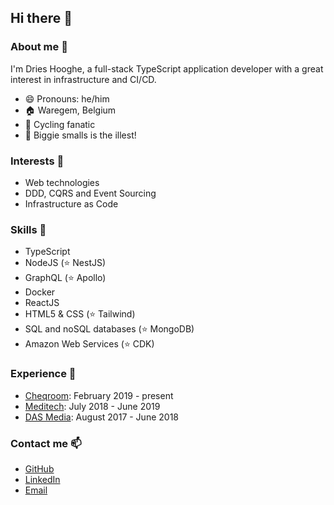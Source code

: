 ## Hi there 👋

### About me :man:
I'm Dries Hooghe, a full-stack TypeScript application developer with a great interest in infrastructure and CI/CD.

- :smile: Pronouns: he/him
- :house: Waregem, Belgium
- :bicyclist: Cycling fanatic
- :musical_note: Biggie smalls is the illest!

### Interests :seedling:
- Web technologies
- DDD, CQRS and Event Sourcing
- Infrastructure as Code

### Skills :hammer:
- TypeScript
- NodeJS (:star: NestJS)
- GraphQL (:star: Apollo)
- Docker
- ReactJS
- HTML5 & CSS (:star: Tailwind)
- SQL and noSQL databases (:star: MongoDB)
- Amazon Web Services (:star: CDK)

### Experience :office:
- <a href="https://cheqroom.com" target="_blank">Cheqroom</a>: February 2019 - present
- <a href="https://www.meditech-pharma.com" target="_blank">Meditech</a>: July 2018 - June 2019
- <a href="https://www.dasmedia.be" target="_blank">DAS Media</a>: August 2017 - June 2018

### Contact me :mailbox:
- [GitHub](https://github.com/drieshooghe)
- [LinkedIn](https://www.linkedin.com/in/drieshooghe)
- [Email](mailto:dries.hooghe@gmail.com)
